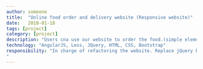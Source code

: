 ```yaml
---
author: someone
title:  "Online food order and delivery website (Responsive website)"
date:   2018-01-18
tags: [project]
category: [project]
description: "Users cna use our website to order the food.(simple eleme) <a href='http://v.youku.com/v_show/id_XMjYzMzUwMDYwNA==.html' target='_blank'>[DEMO1 Desktop]</a><a href='http://v.youku.com/v_show/id_XMjYzMzUwNjg1Ng.html?spm=a2h0j.11185381.listitem_page1.5!2~A target='_blank'>[DEMO2 Mobile]</a>"
technology: "AngularJS, Less, JQuery, HTML, CSS, Bootstrap"
responsibility: "In charge of refactoring the website. Replace jQuery by AngularJS to improve code maintenance
"
---
```

